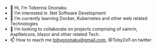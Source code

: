 - 👋 Hi, I’m Tobenna Ononaku
- 👀 I’m interested in .Net Software Development
- 🌱 I’m currently learning Docker, Kubernetes and other web related Technologies
- 💞️ I’m looking to collaborate on projects comprising of xamrin, AspNetcore, blazor and other related Tech.
- 📫 How to reach me tobyononaku@gmail.com, @Toby2xl1 on twitter
<!---
Toby2xl/Toby2xl is a ✨ special ✨ repository because its `README.md` (this file) appears on your GitHub profile.
You can click the Preview link to take a look at your changes.
--->
